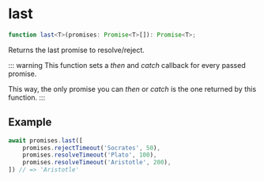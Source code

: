 # last

```ts
function last<T>(promises: Promise<T>[]): Promise<T>;
```

Returns the last promise to resolve/reject.

::: warning
This function sets a *then* and *catch* callback for every passed promise.

This way, the only promise you can *then* or *catch* is the one returned by this function.
:::

## Example

```ts
await promises.last([
    promises.rejectTimeout('Socrates', 50),
    promises.resolveTimeout('Plato', 100),
    promises.resolveTimeout('Aristotle', 200),
]) // => 'Aristotle'
```
